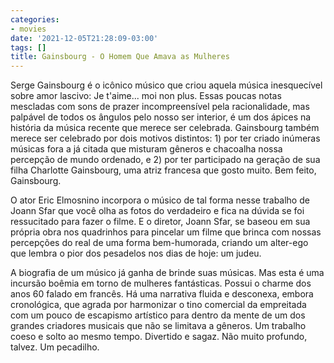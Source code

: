 ```yaml
---
categories:
- movies
date: '2021-12-05T21:28:09-03:00'
tags: []
title: Gainsbourg - O Homem Que Amava as Mulheres
---
```


Serge Gainsbourg é o icônico músico que criou aquela música inesquecível sobre amor lascivo: Je t'aime... moi non plus. Essas poucas notas mescladas com sons de prazer incompreensível pela racionalidade, mas palpável de todos os ângulos pelo nosso ser interior, é um dos ápices na história da música recente que merece ser celebrada. Gainsbourg também merece ser celebrado por dois motivos distintos: 1) por ter criado inúmeras músicas fora a já citada que misturam gêneros e chacoalha nossa percepção de mundo ordenado, e 2) por ter participado na geração de sua filha Charlotte Gainsbourg, uma atriz francesa que gosto muito. Bem feito, Gainsbourg.

O ator Eric Elmosnino incorpora o músico de tal forma nesse trabalho de Joann Sfar que você olha as fotos do verdadeiro e fica na dúvida se foi ressucitado para fazer o filme. E o diretor, Joann Sfar, se baseou em sua própria obra nos quadrinhos para pincelar um filme que brinca com nossas percepções do real de uma forma bem-humorada, criando um alter-ego que lembra o pior dos pesadelos nos dias de hoje: um judeu.

A biografia de um músico já ganha de brinde suas músicas. Mas esta é uma incursão boêmia em torno de mulheres fantásticas. Possui o charme dos anos 60 falado em francês. Há uma narrativa fluida e desconexa, embora cronológica, que agrada por harmonizar o tino comercial da empreitada com um pouco de escapismo artístico para dentro da mente de um dos grandes criadores musicais que não se limitava a gêneros. Um trabalho coeso e solto ao mesmo tempo. Divertido e sagaz. Não muito profundo, talvez. Um pecadilho.